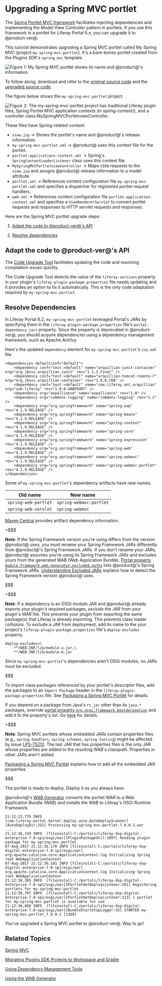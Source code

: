 # Upgrading a Spring MVC portlet [](id=upgrading-a-spring-mvc-portlet)

The [Spring Portlet MVC framework](https://docs.spring.io/spring/docs/current/spring-framework-reference/html/portlet.html)
facilitates injecting dependencies and implementing the Model View Controller
pattern in portlets. If you use this framework in a portlet for Liferay Portal
6.x, you can upgrade it to @product-ver@. 

This tutorial demonstrates upgrading a Spring MVC portlet called My Spring MVC
(project `my-spring-mvc-portlet`). It's a bare-bones portlet created from the
Plugins SDK's `spring_mvc` template. 

![Figure 1: My Spring MVC portlet shows its name and @product@'s information.](../../../../images/upgraded-spring-mvc-portlet.png)

To follow along, download and refer to the
[original source code](https://dev.liferay.com/documents/10184/656312/my-spring-mvc-portlet-pre-7-0-upgrade.zip)
and the 
[upgraded source code](https://dev.liferay.com/documents/10184/656312/my-spring-mvc-portlet-post-7-0-upgrade.zip).

The figure below shows the `my-spring-mvc-portlet` project.

![Figure 2: The `my-spring-mvc-portlet` project has traditional Liferay plugin files, Spring Portlet MVC application contexts (in `spring-context/`), and a controller class `MySpringMVCPortletviewController`. ](../../../../images/upgrading-spring-mvc-portlets-folder-structure.png)

These files have Spring-related content:

-   `view.jsp` &rarr; Shows the portlet's name and @product@'s release
    information.
-   `my-spring-mvc-portlet.xml` &rarr; @product@ uses this context file for the
    portlet.
-   `portlet-applications-context.xml` &rarr; Spring's
    `SpringContextLoaderListener` class uses this context file. 
-   `MySpringMVCPortletviewController` &rarr; Maps `VIEW` requests to the
    `view.jsp` and assigns @product@ release information to a model attribute.
-   `portlet.xml` &rarr; References context configuration file
    `my-spring-mvc-portlet.xml` and specifies a dispatcher for registered
    portlet request handlers.
-   `web.xml` &rarr; References context configuration file
    `portlet-application-context.xml` and specifies a `ViewRendererServlet` to
    convert portlet requests and responses to HTTP servlet requests and
    responses.

Here are the Spring MVC portlet upgrade steps:

1.  [Adapt the code to @product-ver@'s API](#adapt-the-code-to-liferay-api-changes)

2.  [Resolve dependencies](#resolve-dependencies)

## Adapt the code to @product-ver@'s API [](id=adapt-the-code-to-liferay-api-changes)

The
[Code Upgrade Tool](/develop/tutorials/-/knowledge_base/7-0/adapting-to-liferay-7s-api-with-the-code-upgrade-tool)
facilitates updating the code and resolving compilation issues quickly.

The Code Upgrade Tool detects the value of the `liferay-versions` property in
your plugin's `liferay-plugin-package.properties` file needs updating and it
provides an option to fix it automatically. This is the only code adaptation
required by `my-spring-mvc-portlet`. 

## Resolve Dependencies [](id=resolve-dependencies)

In Liferay Portal 6.2, `my-spring-mvc-portlet` leveraged Portal's JARs by
specifying them in the `liferay-plugin-package.properties` file's
`portal-dependency-jars` property. Since the property is deprecated in
@product-ver@, you should acquire dependencies using a dependency management
framework, such as Apache Ant/Ivy.

Here's the updated `dependency` element for `my-spring-mvc-portlet`'s `ivy.xml`
file:

    <dependencies defaultconf="default">
        <dependency conf="test->default" name="arquillian-junit-container" org="org.jboss.arquillian.junit" rev="1.1.3.Final" />
        <dependency conf="test->default" name="arquillian-tomcat-remote-7" org="org.jboss.arquillian.container" rev="1.0.0.CR6" />
        <dependency conf="test->default" name="com.liferay.ant.arquillian" org="com.liferay" rev="1.0.0-SNAPSHOT" />
        <dependency org="aopalliance" name="aopalliance" rev="1.0" />
        <dependency org="commons-logging" name="commons-logging" rev="1.2" />
        <dependency org="org.springframework" name="spring-aop" rev="4.1.9.RELEASE" />
        <dependency org="org.springframework" name="spring-beans" rev="4.1.9.RELEASE" />
        <dependency org="org.springframework" name="spring-context" rev="4.1.9.RELEASE" />
        <dependency org="org.springframework" name="spring-core" rev="4.1.9.RELEASE" />
        <dependency org="org.springframework" name="spring-expression" rev="4.1.9.RELEASE" />
        <dependency org="org.springframework" name="spring-web" rev="4.1.9.RELEASE" />
        <dependency org="org.springframework" name="spring-webmvc" rev="4.1.9.RELEASE" />
        <dependency org="org.springframework" name="spring-webmvc-portlet" rev="4.1.9.RELEASE" />
    </dependencies>

Some of `my-spring-mvc-portlet`'s dependency artifacts have new names. 

 Old name | New name |
 -------- | -------- |
 `spring-web-portlet` | `spring-webmvc-portlet` |
 `spring-web-servlet` | `spring-webmvc` |

[Maven Central](https://search.maven.org/) provides artifact dependency
information. 

+$$$

**Note**: If the Spring Framework version you're using differs from the version
@product@ uses, you must rename your Spring Framework JARs differently from
@product@'s Spring Framework JARs. If you don't rename your JARs, @product@
assumes you're using its Spring Framework JARs and excludes yours from the
generated WAB (Web Application Bundle).
[Portal property `module.framework.web.generator.excluded.paths`](https://docs.liferay.com/ce/portal/7.0-latest/propertiesdoc/portal.properties.html#Module%20Framework)
lists @product@'s Spring Framework JARs. 
[Understanding Excluded JARs](/develop/tutorials/-/knowledge_base/7-0/resolving-a-plugins-dependencies#understanding-excluded-jars)
explains how to detect the Spring Framework version @product@ uses. 

$$$

+$$$

**Note**: If a dependency is an OSGi module JAR and @product@ already exports
your plugin's required packages, *exclude* the JAR from your plugin's WAR file.
This prevents your plugin from exporting the same package(s) that Liferay is
already exporting. This prevents class loader collisions. To exclude a JAR from
deployment, add its name to the your project's
`liferay-plugin-package.properties` file's `deploy-excludes` property.

    deploy-excludes=\
        **/WEB-INF/lib/module-a.jar,\ 
        **/WEB-INF/lib/module-b.jar

Since `my-spring-mvc-portlet`'s dependencies aren't OSGi modules, no JARs
must be excluded.

$$$

To import class packages referenced by your portlet's descriptor files, add the
packages to an `Import-Package` header in the
`liferay-plugin-package.properties` file. See 
[Packaging a Spring MVC Portlet](/develop/tutorials/-/knowledge_base/7-0/spring-mvc#packaging-a-spring-mvc-portlet)
for details.

If you depend on a package from Java's `rt.jar` other than its `java.*`
packages, override
[portal property `org.osgi.framework.bootdelegation`](@platform-ref@/7.0-latest/propertiesdoc/portal.properties.html#Module%20Framework)
and add it to the property's list. Go [here](/develop/tutorials/-/knowledge_base/7-0/resolving-classnotfoundexception-and-noclassdeffounderror-in-osgi-bundles#case-4-the-missing-class-belongs-to-a-java-runtime-package)
for details. 

+$$$

**Note**: Spring MVC portlets whose embedded JARs contain properties files
(e.g., `spring.handlers`, `spring.schemas`, `spring.tooling`) might be affected
by issue
[LPS-75212](https://issues.liferay.com/browse/LPS-75212).
The last JAR that has properties files is the only JAR whose properties are
added to the resulting WAB's classpath. Properties in other JARs aren't added.

[Packaging a Spring MVC Portlet](/develop/tutorials/-/knowledge_base/7-0/spring-mvc#packaging-a-spring-mvc-portlet)
explains how to add all the embedded JAR properties.

$$$

The portlet is ready to deploy. Deploy it as you always have.

@product@'s
[WAB Generator](/develop/tutorials/-/knowledge_base/7-0/using-the-wab-generator)
converts the portlet WAR to a Web Application Bundle (WAB) and installs the WAB
to Liferay's OSGi Runtime Framework. 

    21:12:23,775 INFO  [com.liferay.portal.kernel.deploy.auto.AutoDeployScanner][AutoDeployDir:252] Processing my-spring-mvc-portlet-7.0.0.1.war
    ...
    21:12:36,159 INFO  [fileinstall-C:/portals/liferay-dxp-digital-enterprise-7.0-sp1/osgi/war][PluginPackageUtil:1007] Reading plugin package for my-spring-mvc-portlet
    07-Aug-2017 21:12:36.170 INFO [fileinstall-C:/portals/liferay-dxp-digital-enterprise-7.0-sp1/osgi/war] org.apache.catalina.core.ApplicationContext.log Initializing Spring root WebApplicationContext
    07-Aug-2017 21:12:36.181 INFO [fileinstall-C:/portals/liferay-dxp-digital-enterprise-7.0-sp1/osgi/war] org.apache.catalina.core.ApplicationContext.log Initializing Spring root WebApplicationContext
    21:12:36,365 INFO  [fileinstall-C:/portals/liferay-dxp-digital-enterprise-7.0-sp1/osgi/war][PortletHotDeployListener:201] Registering portlets for my-spring-mvc-portlet
    21:12:36,707 INFO  [fileinstall-C:/portals/liferay-dxp-digital-enterprise-7.0-sp1/osgi/war][PortletHotDeployListener:313] 1 portlet for my-spring-mvc-portlet is available for use
    21:12:36,868 INFO  [fileinstall-C:/portals/liferay-dxp-digital-enterprise-7.0-sp1/osgi/war][BundleStartStopLogger:35] STARTED my-spring-mvc-portlet_7.0.0.1 [1309]

You've upgraded a Spring MVC portlet to @product-ver@. Way to go!

## Related Topics [](id=related-topics)

[Spring MVC](/develop/tutorials/-/knowledge_base/7-0/spring-mvc)

[Migrating Plugins SDK Projects to Workspace and Gradle](/develop/tutorials/-/knowledge_base/7-0/migrating-traditional-plugins-to-workspace-web-applications)

[Using Dependency Management Tools](/develop/tutorials/-/knowledge_base/7-0/resolving-a-plugins-dependencies#managing-dependencies-with-ivy)

[Using the WAB Generator](/develop/tutorials/-/knowledge_base/7-0/using-the-wab-generator)

